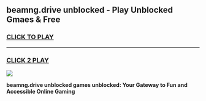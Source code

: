 
## beamng.drive unblocked - Play Unblocked Gmaes & Free
<h3>
<a href="https://news.freeplayer.one?title=beamng.drive_unblocked&ref=23F">CLICK TO PLAY</a></h3>
<hr>

<h3>
<a href="https://news.freeplayer.one?title=beamng.drive_unblocked&ref=23F">CLICK 2 PLAY</a>
  
</h3>

<a href="https://news.freeplayer.one?title=beamng.drive_unblocked&ref=23F/"><img src="https://clearcache.store/games.png"></a>


**beamng.drive unblocked games unblocked: Your Gateway to Fun and Accessible Online Gaming**
